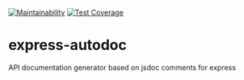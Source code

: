 [![Maintainability](https://api.codeclimate.com/v1/badges/9262fd4bab145894b197/maintainability)](https://codeclimate.com/github/rawmind/express-autodoc/maintainability)
[![Test Coverage](https://api.codeclimate.com/v1/badges/9262fd4bab145894b197/test_coverage)](https://codeclimate.com/github/rawmind/express-autodoc/test_coverage)
# express-autodoc
API documentation generator based on jsdoc comments for express
